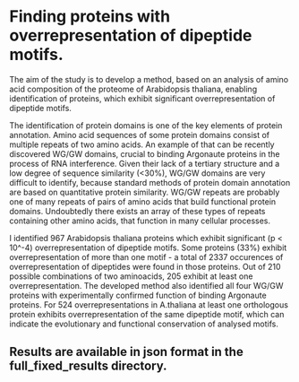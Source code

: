 # Finding proteins with overrepresentation of dipeptide motifs.

The aim of the study is to develop a method, based on an analysis of amino acid composition of the proteome of Arabidopsis thaliana, enabling identification of proteins, which exhibit significant overrepresentation of dipeptide motifs.

The identification of protein domains is one of the key elements of protein annotation. Amino acid sequences of some protein domains consist of multiple repeats of two amino acids. An example of that can be recently discovered WG/GW domains, crucial to binding Argonaute proteins in the process of RNA interference. Given their lack of a tertiary structure and a low degree of sequence similarity (<30%), WG/GW domains are very difficult to identify, because standard methods of protein domain annotation are based on quantitative protein similarity. WG/GW repeats are probably one of many repeats of pairs of amino acids that build functional protein domains. Undoubtedly there exists an array of these types of repeats containing other amino acids, that function in many cellular processes.


I identified 967 Arabidopsis thaliana proteins which exhibit significant (p < 10^-4) overrepresentation of dipeptide motifs. Some proteins (33%) exhibit overrepresentation of more than one motif - a total of 2337 occurences of overrepresentation of dipeptides were found in those proteins. Out of 210 possible combinations of two aminoacids, 205 exhibit at least one overrepresentation. The developed method also identified all four WG/GW proteins with experimentally confirmed function of binding Argonaute proteins. For 524 overrepresentations in A.thaliana at least one orthologous protein exhibits overrepresentation of the same dipeptide motif, which can indicate the evolutionary and functional conservation of analysed motifs.

## Results are available in json format in the full_fixed_results directory.
